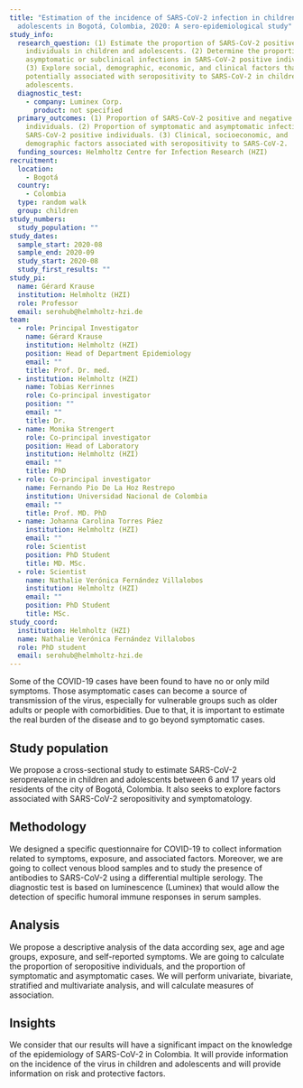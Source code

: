 ```yaml
---
title: "Estimation of the incidence of SARS-CoV-2 infection in children and
  adolescents in Bogotá, Colombia, 2020: A sero-epidemiological study"
study_info:
  research_question: (1) Estimate the proportion of SARS-CoV-2 positive
    individuals in children and adolescents. (2) Determine the proportion of
    asymptomatic or subclinical infections in SARS-CoV-2 positive individuals.
    (3) Explore social, demographic, economic, and clinical factors that may be
    potentially associated with seropositivity to SARS-CoV-2 in children and
    adolescents.
  diagnostic_test:
    - company: Luminex Corp.
      product: not specified
  primary_outcomes: (1) Proportion of SARS-CoV-2 positive and negative
    individuals. (2) Proportion of symptomatic and asymptomatic infections in
    SARS-CoV-2 positive individuals. (3) Clinical, socioeconomic, and
    demographic factors associated with seropositivity to SARS-CoV-2.
  funding_sources: Helmholtz Centre for Infection Research (HZI)
recruitment:
  location:
    - Bogotá
  country:
    - Colombia
  type: random walk
  group: children
study_numbers:
  study_population: ""
study_dates:
  sample_start: 2020-08
  sample_end: 2020-09
  study_start: 2020-08
  study_first_results: ""
study_pi:
  name: Gérard Krause
  institution: Helmholtz (HZI)
  role: Professor
  email: serohub@helmholtz-hzi.de
team:
  - role: Principal Investigator
    name: Gérard Krause
    institution: Helmholtz (HZI)
    position: Head of Department Epidemiology
    email: ""
    title: Prof. Dr. med.
  - institution: Helmholtz (HZI)
    name: Tobias Kerrinnes
    role: Co-principal investigator
    position: ""
    email: ""
    title: Dr.
  - name: Monika Strengert
    role: Co-principal investigator
    position: Head of Laboratory
    institution: Helmholtz (HZI)
    email: ""
    title: PhD
  - role: Co-principal investigator
    name: Fernando Pio De La Hoz Restrepo
    institution: Universidad Nacional de Colombia
    email: ""
    title: Prof. MD. PhD
  - name: Johanna Carolina Torres Páez
    institution: Helmholtz (HZI)
    email: ""
    role: Scientist
    position: PhD Student
    title: MD. MSc.
  - role: Scientist
    name: Nathalie Verónica Fernández Villalobos
    institution: Helmholtz (HZI)
    email: ""
    position: PhD Student
    title: MSc.
study_coord:
  institution: Helmholtz (HZI)
  name: Nathalie Verónica Fernández Villalobos
  role: PhD student
  email: serohub@helmholtz-hzi.de
---
```

Some of the COVID-19 cases have been found to have no or only mild symptoms. Those asymptomatic cases can become a source of transmission of the virus, especially for vulnerable groups such as older adults or people with comorbidities. Due to that, it is important to estimate the real burden of the disease and to go beyond symptomatic cases.

## Study population
We propose a cross-sectional study to estimate SARS-CoV-2 seroprevalence in children and adolescents between 6 and 17 years old residents of the city of Bogotá, Colombia. It also seeks to explore factors associated with SARS-CoV-2 seropositivity and symptomatology.

## Methodology
We designed a specific questionnaire for COVID-19 to collect information related to symptoms, exposure, and associated factors. Moreover, we are going to collect venous blood samples and to study the presence of antibodies to SARS-CoV-2 using a differential multiple serology.
 The diagnostic test is based on luminescence (Luminex) that would allow the detection of specific humoral immune responses in serum samples.

## Analysis
We propose a descriptive analysis of the data according sex, age and age groups, exposure, and self-reported symptoms. We are going to calculate the proportion of seropositive individuals, and the proportion of symptomatic and asymptomatic cases. We will perform univariate, bivariate, stratified and multivariate analysis, and will calculate measures of association.

## Insights
We consider that our results will have a significant impact on the knowledge of the epidemiology of SARS-CoV-2 in Colombia. It will provide information on the incidence of the virus in children and adolescents and will provide information on risk and protective factors.